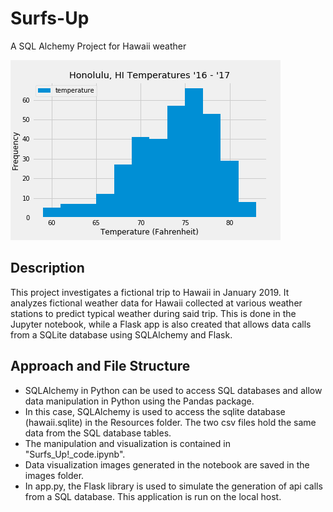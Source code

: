 # Surfs-Up
A SQL Alchemy Project for Hawaii weather

![temphist](https://github.com/ejhagee/Surfs-Up/blob/master/Images/temphist.png)

## Description
This project investigates a fictional trip to Hawaii in January 2019.  It analyzes fictional weather data for Hawaii collected at various weather stations to predict typical weather during said trip.  This is done in the Jupyter notebook, while a Flask app is also created that allows data calls from a SQLite database using SQLAlchemy and Flask.

## Approach and File Structure
 - SQLAlchemy in Python can be used to access SQL databases and allow data manipulation in Python using the Pandas package.
 - In this case, SQLAlchemy is used to access the sqlite database (hawaii.sqlite) in the Resources folder.  The two csv files hold the same data from the SQL database tables.
 - The manipulation and visualization is contained in "Surfs_Up!_code.ipynb".
 - Data visualization images generated in the notebook are saved in the images folder.
 - In app.py, the Flask library is used to simulate the generation of api calls from a SQL database.  This application is run on the local host.
